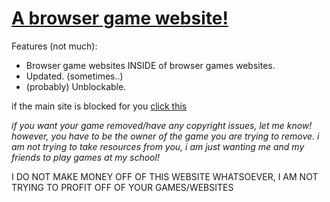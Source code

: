 # [A browser game website!](https://pixes.ml)

Features (not much):
- Browser game websites INSIDE of browser games websites.
- Updated. (sometimes..)
- (probably) Unblockable.

if the main site is blocked for you [click this](https://drive.google.com/drive/folders/1STbu_Mk_boRFYtzpGPT3J8oH-L-RIA1C?usp=sharing)

*if you want your game removed/have any copyright issues, let me know! however, you have to be the owner of the game you are trying to remove.*
*i am not trying to take resources from you, i am just wanting me and my friends to play games at my school!*

I DO NOT MAKE MONEY OFF OF THIS WEBSITE WHATSOEVER, I AM NOT TRYING TO PROFIT OFF OF YOUR GAMES/WEBSITES
